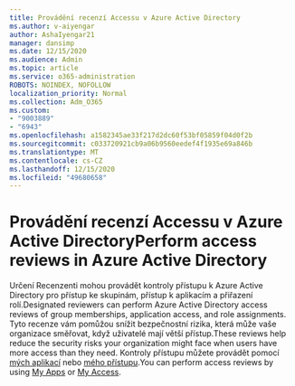 ```yaml
---
title: Provádění recenzí Accessu v Azure Active Directory
ms.author: v-aiyengar
author: AshaIyengar21
manager: dansimp
ms.date: 12/15/2020
ms.audience: Admin
ms.topic: article
ms.service: o365-administration
ROBOTS: NOINDEX, NOFOLLOW
localization_priority: Normal
ms.collection: Adm_O365
ms.custom:
- "9003889"
- "6943"
ms.openlocfilehash: a1582345ae33f217d2dc60f53bf05859f04d0f2b
ms.sourcegitcommit: c033720921cb9a06b9560eedef4f1935e69a846b
ms.translationtype: MT
ms.contentlocale: cs-CZ
ms.lasthandoff: 12/15/2020
ms.locfileid: "49680658"
---
```

# <a name="perform-access-reviews-in-azure-active-directory"></a><span data-ttu-id="dd806-102">Provádění recenzí Accessu v Azure Active Directory</span><span class="sxs-lookup"><span data-stu-id="dd806-102">Perform access reviews in Azure Active Directory</span></span>

<span data-ttu-id="dd806-103">Určení Recenzenti mohou provádět kontroly přístupu k Azure Active Directory pro přístup ke skupinám, přístup k aplikacím a přiřazení rolí.</span><span class="sxs-lookup"><span data-stu-id="dd806-103">Designated reviewers can perform Azure Active Directory access reviews of group memberships, application access, and role assignments.</span></span> <span data-ttu-id="dd806-104">Tyto recenze vám pomůžou snížit bezpečnostní rizika, která může vaše organizace směřovat, když uživatelé mají větší přístup.</span><span class="sxs-lookup"><span data-stu-id="dd806-104">These reviews help reduce the security risks your organization might face when users have more access than they need.</span></span> <span data-ttu-id="dd806-105">Kontroly přístupu můžete provádět pomocí [mých aplikací](https://go.microsoft.com/fwlink/?linkid=2134605) nebo [mého přístupu](https://go.microsoft.com/fwlink/?linkid=2134505).</span><span class="sxs-lookup"><span data-stu-id="dd806-105">You can perform access reviews by using [My Apps](https://go.microsoft.com/fwlink/?linkid=2134605) or [My Access](https://go.microsoft.com/fwlink/?linkid=2134505).</span></span>